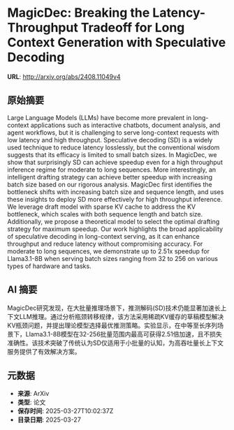 # MagicDec: Breaking the Latency-Throughput Tradeoff for Long Context Generation with Speculative Decoding

**URL**: http://arxiv.org/abs/2408.11049v4

## 原始摘要

Large Language Models (LLMs) have become more prevalent in long-context
applications such as interactive chatbots, document analysis, and agent
workflows, but it is challenging to serve long-context requests with low
latency and high throughput. Speculative decoding (SD) is a widely used
technique to reduce latency losslessly, but the conventional wisdom suggests
that its efficacy is limited to small batch sizes. In MagicDec, we show that
surprisingly SD can achieve speedup even for a high throughput inference regime
for moderate to long sequences. More interestingly, an intelligent drafting
strategy can achieve better speedup with increasing batch size based on our
rigorous analysis. MagicDec first identifies the bottleneck shifts with
increasing batch size and sequence length, and uses these insights to deploy SD
more effectively for high throughput inference. We leverage draft model with
sparse KV cache to address the KV bottleneck, which scales with both sequence
length and batch size. Additionally, we propose a theoretical model to select
the optimal drafting strategy for maximum speedup. Our work highlights the
broad applicability of speculative decoding in long-context serving, as it can
enhance throughput and reduce latency without compromising accuracy. For
moderate to long sequences, we demonstrate up to 2.51x speedup for Llama3.1-8B
when serving batch sizes ranging from 32 to 256 on various types of hardware
and tasks.


## AI 摘要

MagicDec研究发现，在大批量推理场景下，推测解码(SD)技术仍能显著加速长上下文LLM推理。通过分析瓶颈转移规律，该方法采用稀疏KV缓存的草稿模型解决KV瓶颈问题，并提出理论模型选择最优推测策略。实验显示，在中等至长序列场景下，Llama3.1-8B模型在32-256批量范围内最高可获得2.51倍加速，且不损失准确性。该技术突破了传统认为SD仅适用于小批量的认知，为高吞吐量长上下文服务提供了有效解决方案。

## 元数据

- **来源**: ArXiv
- **类型**: 论文
- **保存时间**: 2025-03-27T10:02:37Z
- **目录日期**: 2025-03-27
